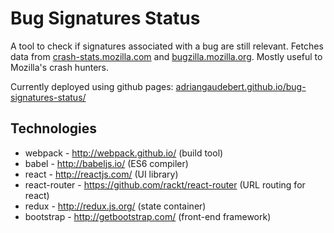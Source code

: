 # Bug Signatures Status

A tool to check if signatures associated with a bug are still relevant. 
Fetches data from [crash-stats.mozilla.com](https://crash-stats.mozilla.com) 
and [bugzilla.mozilla.org](https://bugzilla.mozilla.org). Mostly useful to Mozilla's crash hunters. 

Currently deployed using github pages: [adriangaudebert.github.io/bug-signatures-status/](http://adriangaudebert.github.io/bug-signatures-status/)

## Technologies

 - webpack - http://webpack.github.io/ (build tool)
 - babel - http://babeljs.io/ (ES6 compiler)
 - react - http://reactjs.com/ (UI library)
 - react-router - https://github.com/rackt/react-router (URL routing for react)
 - redux - http://redux.js.org/ (state container)
 - bootstrap - http://getbootstrap.com/ (front-end framework)
